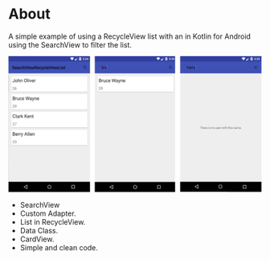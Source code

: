 # About

 A simple example of using a RecycleView list with an in Kotlin for Android using the SearchView to filter the list.

![Screenshot](ScreenShot01.png)

 * SearchView
 * Custom Adapter.
 * List in RecycleView.
 * Data Class.
 * CardView.
 * Simple and clean code.